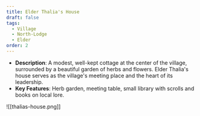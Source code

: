 ```yaml
---
title: Elder Thalia's House
draft: false
tags:
  - Village
  - North-Lodge
  - Elder
order: 2
---
```


- **Description**: A modest, well-kept cottage at the center of the village, surrounded by a beautiful garden of herbs and flowers. Elder Thalia's house serves as the village's meeting place and the heart of its leadership.
- **Key Features**: Herb garden, meeting table, small library with scrolls and books on local lore.

![[thalias-house.png]]

